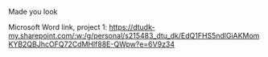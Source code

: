 Made you look

Microsoft Word link, project 1:
https://dtudk-my.sharepoint.com/:w:/g/personal/s215483_dtu_dk/EdQ1FHS5ndlGiAKMomKYB2QBJhcOFQ72CdMHlf88E-QWpw?e=6V9z34
